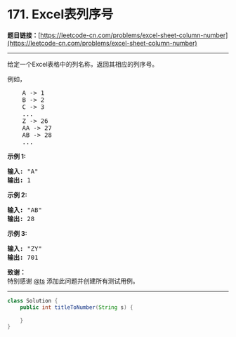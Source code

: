 # 171. Excel表列序号

**题目链接：**[https://leetcode-cn.com/problems/excel-sheet-column-number](https://leetcode-cn.com/problems/excel-sheet-column-number)

---

<div class="content__1Y2H">
 <div class="notranslate">
  <p>给定一个Excel表格中的列名称，返回其相应的列序号。</p> 
  <p>例如，</p> 
  <pre class="language-text">    A -&gt; 1
    B -&gt; 2
    C -&gt; 3
    ...
    Z -&gt; 26
    AA -&gt; 27
    AB -&gt; 28 
    ...
</pre> 
  <p><strong>示例 1:</strong></p> 
  <pre class="language-text"><strong>输入:</strong> "A"
<strong>输出:</strong> 1
</pre> 
  <p><strong>示例&nbsp;2:</strong></p> 
  <pre class="language-text"><strong>输入: </strong>"AB"
<strong>输出:</strong> 28
</pre> 
  <p><strong>示例&nbsp;3:</strong></p> 
  <pre class="language-text"><strong>输入: </strong>"ZY"
<strong>输出:</strong> 701</pre> 
  <p><strong>致谢：</strong><br> 特别感谢&nbsp;<a href="http://leetcode.com/discuss/user/ts">@ts</a>&nbsp;添加此问题并创建所有测试用例。</p> 
 </div>
</div>

---

```java
class Solution {
    public int titleToNumber(String s) {
        
    }
}
```